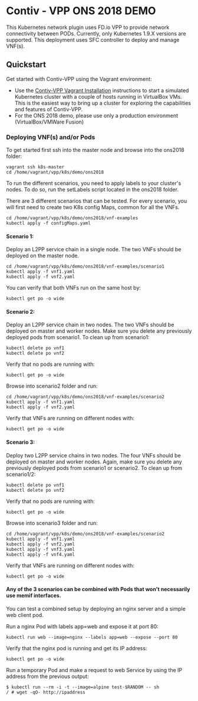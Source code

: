 # Contiv - VPP ONS 2018 DEMO

This Kubernetes network plugin uses FD.io VPP to provide network connectivity
between PODs. Currently, only Kubernetes 1.9.X versions are supported. This deployment uses SFC controller to deploy and manage VNF(s).


## Quickstart
Get started with Contiv-VPP using the Vagrant environment:
* Use the [Contiv-VPP Vagrant Installation][1] instructions to start a 
  simulated Kubernetes cluster with a couple of hosts running in VirtualBox
  VMs. This is the easiest way to bring up a cluster for exploring the 
  capabilities and features of Contiv-VPP.
* For the ONS 2018 demo, please use only a production environment (VirtualBox/VMWare Fusion)
   
### Deploying VNF(s) and/or Pods
To get started first ssh into the master node and browse into the ons2018 folder: 
```
vagrant ssh k8s-master
cd /home/vagrant/vpp/k8s/demo/ons2018
```

To run the different scenarios, you need to apply labels to your cluster's nodes. To do so, run the setLabels script located in the ons2018 folder. 

There are 3 different scenarios that can be tested. For every scenario, you will first need to create two K8s config Maps, common for all the VNFs. 
```
cd /home/vagrant/vpp/k8s/demo/ons2018/vnf-examples
kubectl apply -f configMaps.yaml
```

#### Scenario 1: 
Deploy an L2PP service chain in a single node. The two VNFs should be deployed on the master node.
```
cd /home/vagrant/vpp/k8s/demo/ons2018/vnf-examples/scenario1
kubectl apply -f vnf1.yaml
kubectl apply -f vnf2.yaml
```

You can verify that both VNFs run on the same host by: 
```
kubectl get po -o wide
```

#### Scenario 2: 
Deploy an L2PP service chain in two nodes. The two VNFs should be deployed on master and worker nodes.
Make sure you delete any previously deployed pods from scenario1. 
To clean up from scenario1: 
```
kubectl delete po vnf1
kubectl delete po vnf2
```

Verify that no pods are running with: 
```
kubectl get po -o wide
```

Browse into scenario2 folder and run:
```
cd /home/vagrant/vpp/k8s/demo/ons2018/vnf-examples/scenario2
kubectl apply -f vnf1.yaml
kubectl apply -f vnf2.yaml
```

Verify that VNFs are running on different nodes with:
```
kubectl get po -o wide
```

#### Scenario 3: 
Deploy two L2PP service chains in two nodes. The four VNFs should be deployed on master and worker nodes.
Again, make sure you delete any previously deployed pods from scenario1 or scenario2. 
To clean up from scenario1/2: 
```
kubectl delete po vnf1
kubectl delete po vnf2
```

Verify that no pods are running with: 
```
kubectl get po -o wide
```

Browse into scenario3 folder and run:
```
cd /home/vagrant/vpp/k8s/demo/ons2018/vnf-examples/scenario2
kubectl apply -f vnf1.yaml
kubectl apply -f vnf2.yaml
kubectl apply -f vnf3.yaml
kubectl apply -f vnf4.yaml
```

Verify that VNFs are running on different nodes with:
```
kubectl get po -o wide
```

#### Any of the 3 scenarios can be combined with Pods that won't necessarily use memif interfaces. 
You can test a combined setup by deploying an nginx server and a simple web client pod. 

Run a nginx Pod with labels app=web and expose it at port 80:
```
kubectl run web --image=nginx --labels app=web --expose --port 80
```

Verify that the nginx pod is running and get its IP address: 
```
kubectl get po -o wide
```

Run a temporary Pod and make a request to web Service by using the IP address from the previous output:
```
$ kubectl run --rm -i -t --image=alpine test-$RANDOM -- sh
/ # wget -qO- http://ipaddress
```

[1]: ../../../vagrant/README.md


